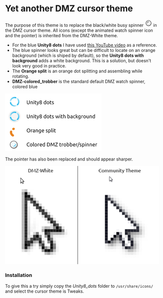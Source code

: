 # Yet another DMZ cursor theme

The purpose of this theme is to replace the black/white busy spinner ![](https://github.com/GalliumOS/dmz-cursor-theme/blob/master/DMZ-White/pngs/24x24/watch_0001.png) in the DMZ cursor theme. All icons (except the animated watch spinner icon and the pointer) is inherited from the DMZ-White theme. 

- For the blue **Unity8 dots** I have used [this YouTube video](https://youtu.be/Dwxx2yQs_Ig?t=8m3s) as a reference. 
- The blue spinner looks great but can be difficult to locate on an orange background (which is shiped by default), so the **Unity8 dots with background** adds a white background. This is a solution, but doesn't look very good in practice.
- The **Orange split** is an orange dot splitting and assembling while rotating.
- **DMZ-colored_trobber** is the standard default DMZ watch spinner, colored blue 

![examples](examples.jpg)


The pointer has also been replaced and should appear sharper.

![Compare](compare.jpg)


### Installation 
To give this a try simply copy the _Unity8_dots_ folder to `/usr/share/icons/` and select the cursor theme is Tweaks.
